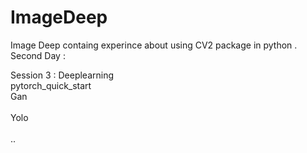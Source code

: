# ImageDeep  
Image Deep containg experince about using CV2 package in python .</br> 
Second Day :</br>       
       
   
 Session 3 : Deeplearning </br> 
      pytorch_quick_start </br> 
 Gan</br>   
 Yolo </br>   
 .. 
 
 

